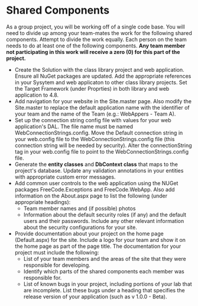 # Shared Components

As a group project, you will be working off of a single code base. You will need to divide up among your team-mates the work for the following shared components. Attempt to divide the work equally. Each person on the team needs to do at least one of the following components. **Any team member not participating in this work will receive a zero (0) for this part of the project.**

- Create the Solution with the class library project and web application. Ensure all NuGet packages are updated. Add the appropriate references in your Sysytem and web applicaton to other class library projects. Set the Target Framework (under Proprties) in both library and web application to 4.8. 
- Add navigation for your website in the Site.master page. Also modify the Site.master to replace the default application name with the identifier of your team and the name of the Team (e.g.: WebAppers - Team A). 
- Set up the connection string config file with values for your web application's DAL. The file name must be named WebConnectionStrings.config. Move the Default connection string in your web.config file to the WebConnectionStrings.config file (this connection string will be needed by security). Alter the connectionString tag in your web.config file to point to the WebConnectionStrings.config file.
- Generate the **entity classes** and **DbContext class** that maps to the project's database. Update any validation
annotations in your entities with appropriate custom error messages.
- Add common user controls to the web application using the NUGet packages FreeCode.Exceptions and FreeCode.WebApp. Also add information on the About.aspx page to list the following (under appropriate headings):
  - Team member names and (if possible) photos
  - Information about the default security roles (if any) and the default users and their passwords. Include any other relevant information about the security configurations for your site.
- Provide documentation about your project on the home page (Default.aspx) for the site. Include a logo for your team and show it on the home page as part of the page title. The documentation for your project must include the following:
  - List of your team members and the areas of the site that they were responsible for developing.
  - Identify which parts of the shared components each member was responsible for.
  - List of known bugs in your project, including portions of your lab that are incomplete. List these bugs under a heading that specifies the release version of your application (such as v 1.0.0 - Beta).
